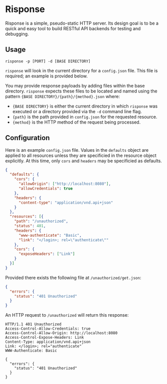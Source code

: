 # Risponse

Risponse is a simple, pseudo-static HTTP server. Its design goal is to be a
quick and easy tool to build RESTful API backends for testing and debugging.

## Usage

`risponse -p [PORT] -d [BASE DIRECTORY]`

`risponse` will look in the current directory for a `config.json` file. This
file is required; an example is provided below.

You may provide response payloads by adding files within the base directory.
`risponse` expects these files to be located and named using the pattern
`{BASE DIRECTORY}/{path}/{method}.json` where:

* `{BASE DIRECTORY}` is either the current directory in which `risponse` was
  executed or a directory provided via the `-d` command line flag.
* `{path}` is the path provided in `config.json` for the requested resource.
* `{method}` is the HTTP method of the request being processed.

## Configuration

Here is an example `config.json` file. Values in the `defaults` object are
applied to all resources unless they are specificied in the resource object
explicitly. At this time, only `cors` and `headers` may be specificied as
defaults.

```json
{
  "defaults": {
    "cors": {
      "allowOrigin": ["http://localhost:8080"],
      "allowCredentials": true
    },
    "headers": {
      "content-type": "application/vnd.api+json"
    }
  },
  "resources": [{
    "path": "/unauthorized",
    "status": 401,
    "headers": {
      "www-authenticate": "Basic",
      "link": "</login>; rel=\"authenticate\""
    },
    "cors": {
      "exposeHeaders": ["Link"]
    }
  }]
}
```

Provided there exists the following file at `/unauthorized/get.json`:

```json
{
  "errors": {
    "status": "401 Unauthorized"
  }
}
```

An HTTP request to `/unauthorized` will return this response:

```http
HTTP/1.1 401 Unauthorized
Access-Control-Allow-Credentials: true
Access-Control-Allow-Origin: http://localhost:8080
Access-Control-Expose-Headers: Link
Content-Type: application/vnd.api+json
Link: </login>; rel="authenticate"
WWW-Authenticate: Basic

{
  "errors": {
    "status": "401 Unauthorized"
  }
}
```
